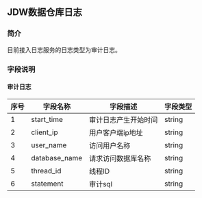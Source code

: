## JDW数据仓库日志
### 简介
目前接入日志服务的日志类型为审计日志。

### 字段说明
#### 审计日志
| 序号 | 字段名称 | 字段描述 | 字段类型 |
| --- | --- | --- | --- | 
| 1 | start_time  | 审计日志产生开始时间 | string |
| 2 | client_ip | 用户客户端ip地址 | string |
| 3 | user_name | 访问用户名称 | string |
| 4 | database_name | 请求访问数据库名称 | string |
| 5 | thread_id | 线程ID | string |
| 6 | statement | 审计sql | string |
